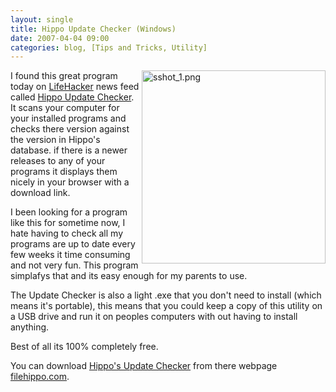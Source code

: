 ```yaml
---
layout: single
title: Hippo Update Checker (Windows)
date: 2007-04-04 09:00
categories: blog, [Tips and Tricks, Utility]
---
```

<a href="/public/uploads/sshot_1.png" rel="lightbox"><img src="/public/uploads/sshot_1.png" alt="sshot_1.png" title="sshot_1.png" align="right" border="0" height="309" width="294" /></a>I found this great program today on <a href="http://lifehacker.com/software/updates/download-of-the-day-file-hippo-update-checker-windows-249262.php">LifeHacker</a> news feed called <a href="http://www.filehippo.com/updatechecker/">Hippo Update Checker</a>. It scans your computer for your installed programs and checks there version against the version in Hippo's database. if there is a newer releases to any of your programs it displays them nicely in your browser with a download link.

I been looking for a program like this for sometime now, I hate having to check all my programs are up to date every few weeks it time consuming and not very fun. This program simplafys that and its easy enough for my parents to use.

The Update Checker is also a light .exe that you don't need to install (which means it's portable), this means that you could keep a copy of this utility on a USB drive and run it on peoples computers with out having to install anything.

Best of all its 100% completely free.

You can download <a href="http://www.filehippo.com/updatechecker/">Hippo's Update Checker</a> from there webpage <a href="http://www.filehippo.com/updatechecker/">filehippo.com</a>.
